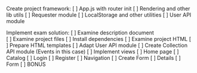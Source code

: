 Create project framework:
[ ] App.js with router init
[ ] Rendering and other lib utils
[ ] Requester module
[ ] LocalStorage and other utilities
[ ] User API module

Implement exam solution:
[ ] Examine description document    
[ ] Examine project files
[ ] Install dependencies
[ ] Examine project HTML
[ ] Prepare HTML templates
[ ] Adapt User API module
[ ] Create Collection API module (Events in this case)
[ ] Implement views
    [ ] Home page
    [ ] Catalog
    [ ] Login
    [ ] Register
    [ ] Navigation
    [ ] Create Form
    [ ] Details
    [ ] Form
    [ ] BONUS